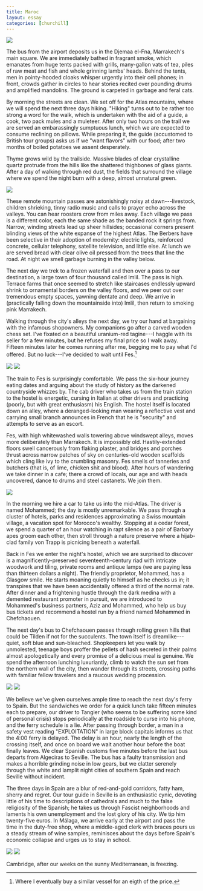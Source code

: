 ```yaml
---
title: Maroc
layout: essay
categories: [churchill]
---
```


<img src='../attachments/morocco-1.jpg' />

The bus from the airport deposits us in the Djemaa el-Fna, Marrakech's main
square. We are immediately bathed in fragrant smoke, which emanates from huge
tents packed with grills, many-gallon vats of tea, piles of raw meat and fish
and whole grinning lambs' heads. Behind the tents, men in pointy-hooded cloaks
whisper urgently into their cell phones; in front, crowds gather in circles to
hear stories recited over pounding drums and amplified mandolins. The ground is
carpeted in garbage and feral cats.


By morning the streets are clean. We set off for the Atlas mountains, where we
will spend the next three days hiking. "Hiking" turns out to be rather too
strong a word for the walk, which is undertaken with the aid of a guide, a cook,
two pack mules and a muleteer. After only two hours on the trail we are served
an embarassingly sumptuous lunch, which we are expected to consume reclining on
pillows. While preparing it, the guide (accustomed to British tour groups) asks
us if we "want flavors" with our food; after two months of boiled potatoes we
assent desperately.

Thyme grows wild by the trailside. Massive blades of clear crystalline quartz
protrude from the hills like the shattered thighbones of glass giants. After a
day of walking through red dust, the fields that surround the village where we
spend the night burn with a deep, almost unnatural green.

<img src='../attachments/morocco-2.jpg' />

These remote mountain passes are astonishingly noisy at dawn---livestock,
children shrieking, tinny radio music and calls to prayer echo across the
valleys. You can hear roosters crow from miles away. Each village we pass is a
different color, each the same shade as the banded rock it springs from.
Narrow, winding streets lead up sheer hillsides; occasional corners present
blinding views of the white expanse of the highest Atlas. The Berbers have been
selective in their adoption of modernity: electric lights, reinforced concrete,
cellular telephony, satellite television, and little else. At lunch we are
served bread with clear olive oil pressed from the trees that line the road. At
night we smell garbage burning in the valley below.

The next day we trek to a frozen waterfall and then over a pass to our
destination, a large town of four thousand called Imlil. The pass is high.
Terrace farms that once seemed to stretch like staircases endlessly upward
shrink to ornamental borders on the valley floors, and we peer out over
tremendous empty spaces, yawning dentate and deep. We arrive in (practically
falling down the mountainside into) Imlil, then return to smoking pink
Marrakech.

Walking through the city's alleys the next day, we try our hand at bargaining
with the infamous shopowners. My companions go after a carved wooden chess set.
I've fixated on a beautiful uranium-red tagine---I haggle with its seller for a
few minutes, but he refuses my final price so I walk away. Fifteen minutes later
he comes running after me, begging me to pay what I'd offered. But no
luck---I've decided to wait until Fes.[^1]

<img class='inline' src='../attachments/morocco-4.jpg' />
<img src='../attachments/morocco-7.jpg' />

The train to Fes is surprisingly comfortable. We pass the six-hour journey
eating dates and arguing about the study of history as the darkened countryside
whizzes by.  The cab driver who takes us from the train station to the hostel is
energetic, cursing in Italian at other drivers and practicing (poorly, but with
great enthusiasm) his English. The hostel itself is located down an alley, where
a deranged-looking man wearing a reflective vest and carrying small branch
announces in French that he is "security" and attempts to serve as an escort.

Fes, with high whitewashed walls towering above windswept alleys, moves more
deliberately than Marrakech. It is impossibly old. Hastily-extended floors swell
cancerously from flaking plaster, and bridges and porches thrust across narrow
patches of sky on centuries-old wooden scaffolds which cling like ivy to the
crumbling masonry. Fes smells of tanneries and butchers (that is, of lime,
chicken shit and blood). After hours of wandering we take dinner in a cafe;
there a crowd of locals, our age and with heads uncovered, dance to drums and
steel castanets. We join them.

<img src='../attachments/morocco-5.jpg' />

In the morning we hire a car to take us into the mid-Atlas. The driver is named
Mohammed; the day is mostly unremarkable. We pass through a cluster of hotels,
parks and residences approximating a Swiss mountain village, a vacation spot for
Morocco's wealthy. Stopping at a cedar forest, we spend a quarter of an hour
watching in rapt silence as a pair of Barbary apes groom each other, then stroll
through a nature preserve where a hijab-clad family von Trapp is picnicing
beneath a waterfall.

Back in Fes we enter the night's hostel, which we are surprised to discover is a
magnificently-preserved seventeenth-century riad with intricate woodwork and
tiling, private rooms and antique lamps (we are paying less than thirteen
dollars a night). The friendly proprietor, Mohammed, has a Glasgow smile. He
starts moaning quietly to himself as he checks us in; it transpires that we have
been accidentally offered a third of the normal rate. After dinner and a
frightening hustle through the dark medina with a demented restaurant promoter
in pursuit, we are introduced to Mohammed's business partners, Aziz and
Mohammed, who help us buy bus tickets and recommend a hostel run by a friend
named Mohammed in Chefchaouen.

The next day's bus to Chefchaouen passes through rolling green hills that could
be Tilden if not for the succulents. The town itself is dreamlike---quiet, soft
blue and sun-bleached. Shopkeepers let you walk by unmolested, teenage boys
proffer the pellets of hash secreted in their palms almost apologetically and
every promise of a delicious meal is genuine. We spend the afternoon lunching
luxuriantly, climb to watch the sun set from the northern wall of the city, then
wander through its streets, crossing paths with familiar fellow travelers and a
raucous wedding procession.

<img class='inline' src='../attachments/morocco-3.jpg' />
<img src='../attachments/morocco-6.jpg' />

We believe we've given ourselves ample time to reach the next day's ferry to
Spain. But the sandwiches we order for a quick lunch take fifteen minutes each
to prepare, our driver to Tangier (who seems to be suffering some kind of
personal crisis) stops periodically at the roadside to curse into his phone, and
the ferry schedule is a lie. After passing through border, a man in a safety
vest reading "EXPLOITATION" in large block capitals informs us that the 4:00
ferry is delayed. The delay is an hour, nearly the length of the crossing
itself, and once on board we wait another hour before the boat finally leaves.
We clear Spanish customs five minutes before the last bus departs from Algeciras
to Seville. The bus has a faulty transmission and makes a horrible grinding
noise in low gears, but we clatter serenely through the white and lamplit night
cities of southern Spain and reach Seville without incident.

The three days in Spain are a blur of red-and-gold corridors, fatty ham, sherry
and regret. Our tour guide in Seville is an enthusiastic cynic, devoting little
of his time to descriptions of cathedrals and much to the false religiosity of
the Spanish; he takes us through Fascist neighborhoods and laments his own
unemployment and the lost glory of his city. We tip him twenty-five euros. In
M&aacute;laga, we arrive early at the airport and pass the time in the duty-free
shop, where a middle-aged clerk with braces pours us a steady stream of wine
samples, reminisces about the days before Spain's economic collapse and urges us
to stay in school.

<img class='inline' src='../attachments/spain-2.jpg' />
<img src='../attachments/spain-1.jpg' />

Cambridge, after our weeks on the sunny Mediterranean, is freezing.

[^1]: Where I eventually buy a similar vessel for an eigth of the price.
